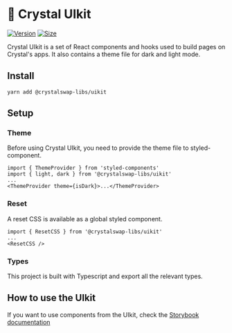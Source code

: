 # 🥞 Crystal UIkit

[![Version](https://img.shields.io/npm/v/@crystalswap-libs/uikit)](https://www.npmjs.com/package/@crystalswap-libs/uikit) [![Size](https://img.shields.io/bundlephobia/min/@crystalswap-libs/uikit)](https://www.npmjs.com/package/@crystalswap-libs/uikit)

Crystal UIkit is a set of React components and hooks used to build pages on Crystal's apps. It also contains a theme file for dark and light mode.

## Install

`yarn add @crystalswap-libs/uikit`

## Setup

### Theme

Before using Crystal UIkit, you need to provide the theme file to styled-component.

```
import { ThemeProvider } from 'styled-components'
import { light, dark } from '@crystalswap-libs/uikit'
...
<ThemeProvider theme={isDark}>...</ThemeProvider>
```

### Reset

A reset CSS is available as a global styled component.

```
import { ResetCSS } from '@crystalswap-libs/uikit'
...
<ResetCSS />
```

### Types

This project is built with Typescript and export all the relevant types.

## How to use the UIkit

If you want to use components from the UIkit, check the [Storybook documentation](https://crystalswap.github.io/crystal-uikit/)
